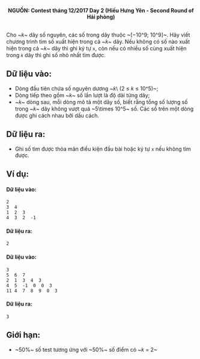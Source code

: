 **<center>NGUỒN: Contest tháng 12/2017 Day 2 (Hiếu Hưng Yên - Second Round of Hải phòng)</center>**
<br>

Cho ~𝑘~ dãy số nguyên, các số trong dãy thuộc ~[−10^9; 10^9]~. Hãy viết chương trình tìm số xuất hiện trong cả ~𝑘~ dãy. Nếu không có số nào xuất hiện trong cả ~𝑘~ dãy thì ghi ký tự `x`, còn nếu có nhiều số cùng xuất hiện trong `𝑘` dãy thì ghi số nhỏ nhất tìm được. 

## Dữ liệu vào:
- Dòng đầu tiên chứa số nguyên dương ~𝑘\ (2 ≤ 𝑘 ≤ 10^5)~; 
- Dòng tiếp theo gồm ~𝑘~ số lần lượt là độ dài từng dãy; 
- ~𝑘~ dòng sau, mỗi dòng mô tả một dãy số, biết rằng tổng số lượng số trong ~𝑘~ dãy không vượt quá ~5\times 10^5~ số. 
Các số trên một dòng được ghi cách nhau bởi dấu cách. 

## Dữ liệu ra:
- Ghi số tìm được thỏa mãn điều kiện đầu bài hoặc ký tự `x` nếu không tìm được. 

## Ví dụ:
#### Dữ liệu vào:
```
2
3  4
1  2  3
4  3  2  -1 
```

#### Dữ liệu ra:
```
2
```

#### Dữ liệu vào:
```
3
5  6  7
2  1  3  4  3
4  5  -1  0  0  3
11 4  7  8  9  0  3
```

#### Dữ liệu ra:
```
3
```

## Giới hạn:
- ~50\%~ số test tương ứng với ~50\%~ số điểm có ~𝑘 = 2~